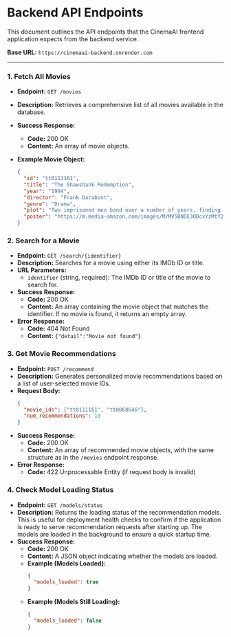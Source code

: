 # Backend API Endpoints

This document outlines the API endpoints that the CinemaAI frontend application expects from the backend service.

**Base URL:** `https://cinemaai-backend.onrender.com`

---

### 1. Fetch All Movies

- **Endpoint:** `GET /movies`
- **Description:** Retrieves a comprehensive list of all movies available in the database.
- **Success Response:**
  - **Code:** 200 OK
  - **Content:** An array of movie objects.

- **Example Movie Object:**
  ```json
  {
    "id": "tt0111161",
    "title": "The Shawshank Redemption",
    "year": "1994",
    "director": "Frank Darabont",
    "genre": "Drama",
    "plot": "Two imprisoned men bond over a number of years, finding solace and eventual redemption through acts of common decency.",
    "poster": "https://m.media-amazon.com/images/M/MV5BNDE3ODcxYzMtY2YzZC00NmNlLWJiNDMtZDViZWM2MzIxZDYwXkEyXkFqcGdeQXVyNjAwNDUxODI@._V1_SX300.jpg"
  }
  ```

### 2. Search for a Movie

- **Endpoint:** `GET /search/{identifier}`
- **Description:** Searches for a movie using either its IMDb ID or title.
- **URL Parameters:**
  - `identifier` (string, required): The IMDb ID or title of the movie to search for.
- **Success Response:**
  - **Code:** 200 OK
  - **Content:** An array containing the movie object that matches the identifier. If no movie is found, it returns an empty array.
- **Error Response:**
  - **Code:** 404 Not Found
  - **Content:** `{"detail":"Movie not found"}`

### 3. Get Movie Recommendations

- **Endpoint:** `POST /recommend`
- **Description:** Generates personalized movie recommendations based on a list of user-selected movie IDs.
- **Request Body:**
  ```json
  {
    "movie_ids": ["tt0111161", "tt0068646"],
    "num_recommendations": 10
  }
  ```
- **Success Response:**
  - **Code:** 200 OK
  - **Content:** An array of recommended movie objects, with the same structure as in the `/movies` endpoint response.
- **Error Response:**
  - **Code:** 422 Unprocessable Entity (if request body is invalid)

### 4. Check Model Loading Status

- **Endpoint:** `GET /models/status`
- **Description:** Returns the loading status of the recommendation models. This is useful for deployment health checks to confirm if the application is ready to serve recommendation requests after starting up. The models are loaded in the background to ensure a quick startup time.
- **Success Response:**
  - **Code:** 200 OK
  - **Content:** A JSON object indicating whether the models are loaded.
  - **Example (Models Loaded):**
    ```json
    {
      "models_loaded": true
    }
    ```
  - **Example (Models Still Loading):**
    ```json
    {
      "models_loaded": false
    }
    ```
